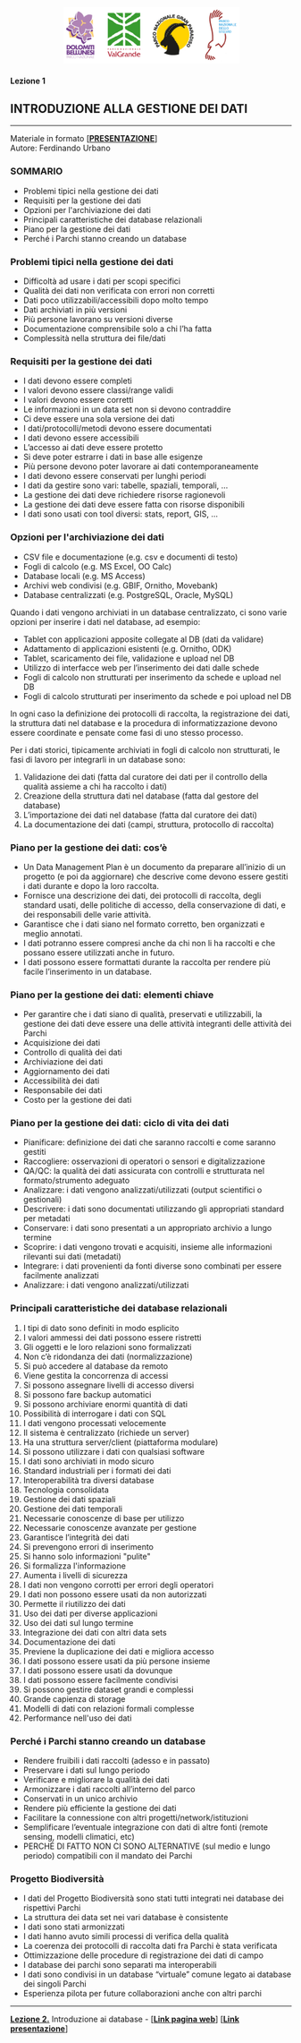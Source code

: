 <p align="center"> <img src="materiale/loghi.png" width="315" height="100"> </p>

#### Lezione 1
## INTRODUZIONE ALLA GESTIONE DEI DATI
---
Materiale in formato [<ins>[**PRESENTAZIONE**](https://docs.google.com/presentation/d/1XyWKH8GZxVzKnz5JL4B-3uMMULKOEaAzruW7Ps_FQeI/edit?usp=sharing)</ins>]  
Autore: Ferdinando Urbano  

### SOMMARIO

* Problemi tipici nella gestione dei dati
* Requisiti per la gestione dei dati
* Opzioni per l'archiviazione dei dati
* Principali caratteristiche dei database relazionali
* Piano per la gestione dei dati
* Perché i Parchi stanno creando un database

### Problemi tipici nella gestione dei dati

* Difficoltà ad usare i dati per scopi specifici
* Qualità dei dati non verificata con errori non corretti
* Dati poco utilizzabili/accessibili dopo molto tempo
* Dati archiviati in più versioni
* Più persone lavorano su versioni diverse
* Documentazione comprensibile solo a chi l’ha fatta
* Complessità nella struttura dei file/dati

### Requisiti per la gestione dei dati

* I dati devono essere completi
* I valori devono essere classi/range validi
* I valori devono essere corretti
* Le informazioni in un data set non si devono contraddire
* Ci deve essere una sola versione dei dati
* I dati/protocolli/metodi devono essere documentati
* I dati devono essere accessibili
* L’accesso ai dati deve essere protetto
* Si deve poter estrarre i dati in base alle esigenze
* Più persone devono poter lavorare ai dati contemporaneamente
* I dati devono essere conservati per lunghi periodi
* I dati da gestire sono vari: tabelle, spaziali, temporali, …
* La gestione dei dati deve richiedere risorse ragionevoli
* La gestione dei dati deve essere fatta con risorse disponibili
* I dati sono usati con tool diversi: stats, report, GIS, …

### Opzioni per l'archiviazione dei dati

* CSV file e documentazione (e.g. csv e documenti di testo)
* Fogli di calcolo (e.g. MS Excel, OO Calc)
* Database locali (e.g. MS Access)
* Archivi web condivisi (e.g. GBIF, Ornitho, Movebank)
* Database centralizzati (e.g. PostgreSQL, Oracle, MySQL)

Quando i dati vengono archiviati in un database centralizzato, ci sono varie opzioni per inserire i dati nel database, ad esempio:  
* Tablet con applicazioni apposite collegate al DB (dati da validare)  
* Adattamento di applicazioni esistenti (e.g. Ornitho, ODK)  
* Tablet, scaricamento dei file, validazione e upload nel DB  
* Utilizzo di interfacce web per l’inserimento dei dati dalle schede  
* Fogli di calcolo non strutturati per inserimento da schede e upload nel DB  
* Fogli di calcolo strutturati per inserimento da schede e poi upload nel DB  

In ogni caso la definizione dei protocolli di raccolta, la registrazione dei dati, la struttura dati nel database e la procedura di informatizzazione devono essere coordinate e pensate come fasi di uno stesso processo.

Per i dati storici, tipicamente archiviati in fogli di calcolo non strutturati, le fasi di lavoro per integrarli in un database sono:  
1. Validazione dei dati (fatta dal curatore dei dati per il controllo della qualità assieme a chi ha raccolto i dati)  
2. Creazione della struttura dati nel database (fatta dal gestore del database)  
3. L’importazione dei dati nel database (fatta dal curatore dei dati)  
4. La documentazione dei dati (campi, struttura, protocollo di raccolta)  

### Piano per la gestione dei dati: cos’è

* Un Data Management Plan è un documento da preparare all’inizio di un progetto (e poi da aggiornare) che descrive come devono essere gestiti i dati durante e dopo la loro raccolta.
* Fornisce una descrizione dei dati, dei protocolli di raccolta, degli standard usati, delle politiche di accesso, della conservazione di dati, e dei responsabili delle varie attività.
* Garantisce che i dati siano nel formato corretto, ben organizzati e meglio annotati.
* I dati potranno essere compresi anche da chi non li ha raccolti e che possano essere utilizzati anche in futuro.
* I dati possono essere formattati durante la raccolta per rendere più facile l’inserimento in un database.

### Piano per la gestione dei dati: elementi chiave

* Per garantire che i dati siano di qualità, preservati e utilizzabili, la gestione dei dati deve essere una delle attività integranti delle attività dei Parchi
* Acquisizione dei dati
* Controllo di qualità dei dati
* Archiviazione dei dati
* Aggiornamento dei dati
* Accessibilità dei dati
* Responsabile dei dati
* Costo per la gestione dei dati

### Piano per la gestione dei dati: ciclo di vita dei dati

* Pianificare: definizione dei dati che saranno raccolti e come saranno gestiti
* Raccogliere: osservazioni di operatori o sensori e digitalizzazione
* QA/QC: la qualità dei dati assicurata con controlli e strutturata nel formato/strumento adeguato
* Analizzare: i dati vengono analizzati/utilizzati (output scientifici o gestionali)
* Descrivere: i dati sono documentati utilizzando gli appropriati standard per metadati
* Conservare: i dati sono presentati a un appropriato archivio a lungo termine
* Scoprire: i dati vengono trovati e acquisiti, insieme alle informazioni rilevanti sui dati (metadati)
* Integrare: i dati provenienti da fonti diverse sono combinati per essere facilmente analizzati
* Analizzare: i dati vengono analizzati/utilizzati

### Principali caratteristiche dei database relazionali

1. I tipi di dato sono definiti in modo esplicito
2. I valori ammessi dei dati possono essere ristretti
3. Gli oggetti e le loro relazioni sono formalizzati
4. Non c’è ridondanza dei dati (normalizzazione)
5. Si può accedere al database da remoto
6. Viene gestita la concorrenza di accessi
7. Si possono assegnare livelli di accesso diversi
8. Si possono fare backup automatici
9. Si possono archiviare enormi quantità di dati
10. Possibilità di interrogare i dati con SQL
11. I dati vengono processati velocemente
12. Il sistema è centralizzato (richiede un server)
13. Ha una struttura server/client (piattaforma modulare)
14. Si possono utilizzare i dati con qualsiasi software
15. I dati sono archiviati in modo sicuro
16. Standard industriali per i formati dei dati
17. Interoperabilità tra diversi database
18. Tecnologia consolidata
19. Gestione dei dati spaziali
20. Gestione dei dati temporali
21. Necessarie conoscenze di base per utilizzo
22. Necessarie conoscenze avanzate per gestione
23. Garantisce l’integrità dei dati
24. Si prevengono errori di inserimento
25. Si hanno solo informazioni "pulite"
26. Si formalizza l'informazione
27. Aumenta i livelli di sicurezza
28. I dati non vengono corrotti per errori degli operatori
29. I dati non possono essere usati da non autorizzati
30. Permette il riutilizzo dei dati
31. Uso dei dati per diverse applicazioni
32. Uso dei dati sul lungo termine
33. Integrazione dei dati con altri data sets
34. Documentazione dei dati
35. Previene la duplicazione dei dati e migliora accesso
36. I dati possono essere usati da più persone insieme
37. I dati possono essere usati da dovunque
38. I dati possono essere facilmente condivisi
39. Si possono gestire dataset grandi e complessi
40. Grande capienza di storage
41. Modelli di dati con relazioni formali complesse
42. Performance nell'uso dei dati

### Perché i Parchi stanno creando un database

* Rendere fruibili i dati raccolti (adesso e in passato)
* Preservare i dati sul lungo periodo
* Verificare e migliorare la qualità dei dati
* Armonizzare i dati raccolti all’interno del parco
* Conservati in un unico archivio
* Rendere più efficiente la gestione dei dati
* Facilitare la connessione con altri progetti/network/istituzioni
* Semplificare l’eventuale integrazione con dati di altre fonti (remote sensing, modelli climatici, etc)
* PERCHÉ DI FATTO NON CI SONO ALTERNATIVE (sul medio e lungo periodo) compatibili con il mandato dei Parchi

### Progetto Biodiversità

* I dati del Progetto Biodiversità sono stati tutti integrati nei database dei rispettivi Parchi
* La struttura dei data set nei vari database è consistente
* I dati sono stati armonizzati
* I dati hanno avuto simili processi di verifica della qualità
* La coerenza dei protocolli di raccolta dati fra Parchi è stata verificata
* Ottimizzazione delle procedure di registrazione dei dati di campo
* I database dei parchi sono separati ma interoperabili
* I dati sono condivisi in un database “virtuale” comune legato ai database dei singoli Parchi
* Esperienza pilota per future collaborazioni anche con altri parchi  

---
[**Lezione 2.**](https://github.com/feurbano/corsoparchi/blob/master/lezioni/lezione_02.md) Introduzione ai database - [<ins>[**Link pagina web**](https://feurbano.github.io/corsoparchi/lezioni/lezione_02.html)</ins>] [<ins>[**Link presentazione**](https://docs.google.com/presentation/d/1c5SVeZIgyzI1XVzP-DYiVm4xGygObjy3FZR4bRpEIQY/edit?usp=sharing)</ins>]
